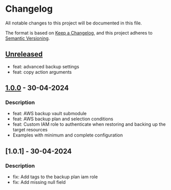 # Changelog
All notable changes to this project will be documented in this file.

The format is based on [Keep a Changelog](https://keepachangelog.com/en/1.0.0/),
and this project adheres to [Semantic Versioning](https://semver.org/spec/v2.0.0.html).

## [Unreleased]
- feat: advanced backup settings
- feat: copy action arguments

## [1.0.0] - 30-04-2024
### Description
- feat: AWS backup vault submodule
- feat: AWS backup plan and selection conditions
- feat: Custom IAM role to authenticate when restoring and backing up the target resources
- Examples with minimum and complete configuration

## [1.0.1] - 30-04-2024
### Description
- fix: Add tags to the backup plan iam role
- fix: Add missing null field

[Unreleased]: https://github.com/boldlink/terraform-aws-backup/compare/1.0.1...HEAD

[1.0.0]: https://github.com/boldlink/terraform-aws-backup/releases/tag/1.0.0
[1.0.0]: https://github.com/boldlink/terraform-aws-backup/releases/tag/1.0.0
